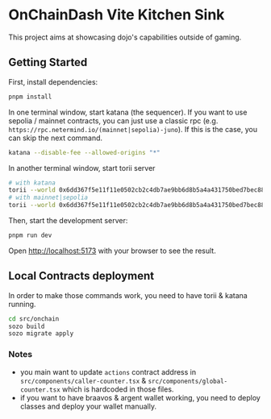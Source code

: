 # OnChainDash Vite Kitchen Sink

This project aims at showcasing dojo's capabilities outside of gaming.

## Getting Started

First, install dependencies:

```bash
pnpm install
```

In one terminal window, start katana (the sequencer). If you want to use sepolia / mainnet contracts, you can just use a classic rpc (e.g. `https://rpc.netermind.io/(mainnet|sepolia)-juno`). If this is the case, you can skip the next command.

```bash
katana --disable-fee --allowed-origins "*"
``` 

In another terminal window, start torii server

```bash
# with katana
torii --world 0x6dd367f5e11f11e0502cb2c4db7ae9bb6d8b5a4a431750bed7bec88b218e12 --allowed-origins "*"
# with mainnet|sepolia
torii --world 0x6dd367f5e11f11e0502cb2c4db7ae9bb6d8b5a4a431750bed7bec88b218e12 --allowed-origins "*" --rpc "https://rpc.nethermind.io/(mainnet|sepolia)-juno?apikey={apikey}" -s 204922 
``` 

Then, start the development server:

```bash
pnpm run dev
```

Open [http://localhost:5173](http://localhost:5173) with your browser to see the result.

## Local Contracts deployment

In order to make those commands work, you need to have torii & katana running.

```bash
cd src/onchain
sozo build
sozo migrate apply
```

### Notes

- you main want to update `actions` contract address in `src/components/caller-counter.tsx` & `src/components/global-counter.tsx` which is hardcoded in those files.
- if you want to have braavos & argent wallet working, you need to deploy classes and deploy your wallet manually.